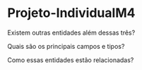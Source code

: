 # Projeto-IndividualM4


Existem outras entidades além dessas três?

Quais são os principais campos e tipos?


Como essas entidades estão relacionadas?
